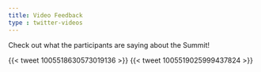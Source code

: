 ```yaml
---
title: Video Feedback
type : twitter-videos
---
```


Check out what the participants are saying about the Summit!

{{< tweet 1005518630573019136 >}}
{{< tweet 1005519025999437824 >}}
